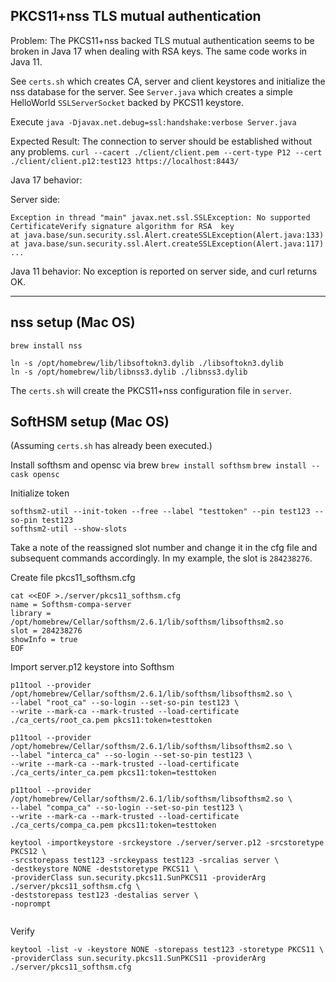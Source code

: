 ## PKCS11+nss TLS mutual authentication

Problem: The PKCS11+nss backed TLS mutual authentication seems to be broken in Java 17 when dealing with RSA keys.
The same code works in Java 11.

See `certs.sh` which creates CA, server and client keystores and initialize the nss database for the server.
See `Server.java` which creates a simple HelloWorld `SSLServerSocket` backed by PKCS11 keystore.

Execute `java -Djavax.net.debug=ssl:handshake:verbose Server.java`

Expected Result:
The connection to server should be established without any problems.
`curl --cacert ./client/client.pem --cert-type P12 --cert ./client/client.p12:test123 https://localhost:8443/`

Java 17 behavior:

Server side:
~~~
Exception in thread "main" javax.net.ssl.SSLException: No supported CertificateVerify signature algorithm for RSA  key
at java.base/sun.security.ssl.Alert.createSSLException(Alert.java:133)
at java.base/sun.security.ssl.Alert.createSSLException(Alert.java:117)
...
~~~

Java 11 behavior:
No exception is reported on server side, and curl returns OK.

---

## nss setup (Mac OS)
~~~
brew install nss

ln -s /opt/homebrew/lib/libsoftokn3.dylib ./libsoftokn3.dylib
ln -s /opt/homebrew/lib/libnss3.dylib ./libnss3.dylib
~~~
The `certs.sh` will create the PKCS11+nss configuration file in `server`.

## SoftHSM setup (Mac OS)
(Assuming `certs.sh` has already been executed.)

Install softhsm and opensc via brew
`brew install softhsm`
`brew install --cask opensc`

Initialize token
~~~
softhsm2-util --init-token --free --label "testtoken" --pin test123 --so-pin test123
softhsm2-util --show-slots
~~~

Take a note of the reassigned slot number and change it in the cfg file and subsequent
commands accordingly. In my example, the slot is `284238276`.

Create file pkcs11_softhsm.cfg
~~~
cat <<EOF >./server/pkcs11_softhsm.cfg
name = Softhsm-compa-server
library = /opt/homebrew/Cellar/softhsm/2.6.1/lib/softhsm/libsofthsm2.so
slot = 284238276
showInfo = true
EOF
~~~

Import server.p12 keystore into Softhsm
~~~
p11tool --provider /opt/homebrew/Cellar/softhsm/2.6.1/lib/softhsm/libsofthsm2.so \
--label "root_ca" --so-login --set-so-pin test123 \
--write --mark-ca --mark-trusted --load-certificate ./ca_certs/root_ca.pem pkcs11:token=testtoken

p11tool --provider /opt/homebrew/Cellar/softhsm/2.6.1/lib/softhsm/libsofthsm2.so \
--label "interca_ca" --so-login --set-so-pin test123 \
--write --mark-ca --mark-trusted --load-certificate ./ca_certs/inter_ca.pem pkcs11:token=testtoken

p11tool --provider /opt/homebrew/Cellar/softhsm/2.6.1/lib/softhsm/libsofthsm2.so \
--label "compa_ca" --so-login --set-so-pin test123 \
--write --mark-ca --mark-trusted --load-certificate ./ca_certs/compa_ca.pem pkcs11:token=testtoken

keytool -importkeystore -srckeystore ./server/server.p12 -srcstoretype PKCS12 \
-srcstorepass test123 -srckeypass test123 -srcalias server \
-destkeystore NONE -deststoretype PKCS11 \
-providerClass sun.security.pkcs11.SunPKCS11 -providerArg ./server/pkcs11_softhsm.cfg \
-deststorepass test123 -destalias server \
-noprompt 


~~~

Verify
~~~
keytool -list -v -keystore NONE -storepass test123 -storetype PKCS11 \
-providerClass sun.security.pkcs11.SunPKCS11 -providerArg ./server/pkcs11_softhsm.cfg
~~~


